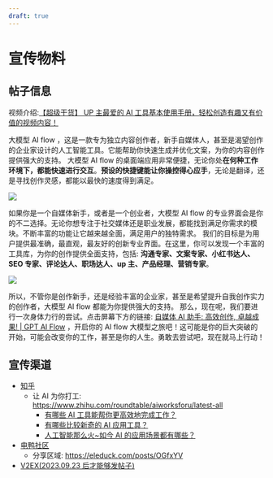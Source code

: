 ```yaml
---
draft: true
---
```


# 宣传物料

## 帖子信息

视频介绍:[【超级干货】 UP 主最爱的 AI 工具基本使用手册，轻松创造有趣又有价值的视频内容！](https://www.bilibili.com/video/BV1sN411i7Uh)

大模型 AI flow ，这是一款专为独立内容创作者，新手自媒体人，甚至是渴望创作的企业家设计的人工智能工具。它能帮助你快速生成并优化文案，为你的内容创作提供强大的支持。
大模型 AI flow 的桌面端应用非常便捷，无论你处**在何种工作环境下，都能快速进行交互**。**预设的快捷键能让你操控得心应手**，无论是翻译，还是寻找创作灵感，都能以最快的速度得到满足。

![](https://www.gptaiflow.com/img/for-marketing/2023-09-06-img-2-basic-presentation.png)

如果你是一个自媒体新手，或者是一个创业者，大模型 AI flow 的专业界面会是你的不二选择。无论你想专注于社交媒体还是职业发展，都能找到满足你需求的模块。不断丰富的功能让它越来越全面，满足用户的独特需求。
我们的目标是为用户提供最准确，最直观，最友好的创新专业界面。在这里，你可以发现一个丰富的工具库，为你的创作提供全面支持，包括: **沟通专家、文案专家、小红书达人、SEO 专家、评论达人、职场达人、up 主、产品经理、营销专家**。

![](https://www.gptaiflow.com/img/for-marketing/2023-09-06-img-3-proMode-interface.png)

所以，不管你是创作新手，还是经验丰富的企业家，甚至是希望提升自我创作实力的创作者，大模型 AI flow 都能为你提供强大的支持。
那么，现在呢，我们要进行一次身体力行的尝试。点击屏幕下方的链接: [自媒体 AI 助手: 高效创作, 卓越成果! | GPT AI Flow](https://www.gptaiflow.com/) ，开启你的 AI flow 大模型之旅吧！这可能是你的巨大突破的开始，可能会改变你的工作，甚至是你的人生。勇敢去尝试吧，现在就马上行动！

## 宣传渠道

- [知乎](https://www.zhihu.com/hot)
  - 让 AI 为你打工: https://www.zhihu.com/roundtable/aiworksforu/latest-all
    - [有哪些 AI 工具能帮你更高效地完成工作？](https://www.zhihu.com/question/588712985/answer/3202967808)
    - [有哪些比较新奇的 AI 应用工具？](https://www.zhihu.com/question/619132710/answer/3202977402)
    - [人工智能那么火~如今 AI 的应用场景都有哪些？](https://www.zhihu.com/question/282715644/answer/3203014705)
- [电鸭社区](https://eleduck.com/)
  - 分享区域: https://eleduck.com/posts/OGfxYV
- [V2EX(2023.09.23 后才能够发帖子)](https://v2ex.com/)
